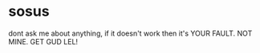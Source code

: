 # sosus
dont ask me about anything, if it doesn't work then it's YOUR FAULT. NOT MINE. GET GUD LEL!
